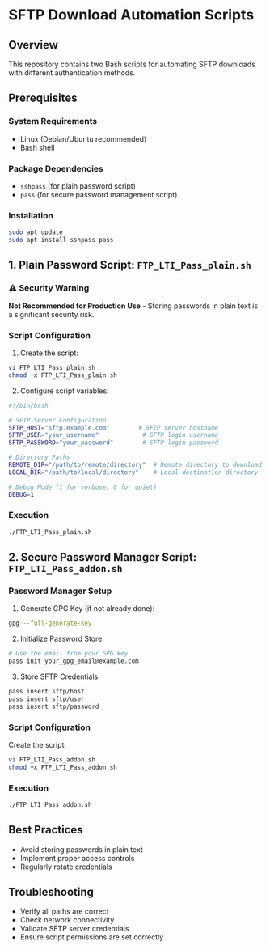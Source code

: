 # SFTP Download Automation Scripts

## Overview
This repository contains two Bash scripts for automating SFTP downloads with different authentication methods.

## Prerequisites

### System Requirements
- Linux (Debian/Ubuntu recommended)
- Bash shell

### Package Dependencies
- `sshpass` (for plain password script)
- `pass` (for secure password management script)

### Installation
```bash
sudo apt update
sudo apt install sshpass pass
```

## 1. Plain Password Script: `FTP_LTI_Pass_plain.sh`

### ⚠️ Security Warning
**Not Recommended for Production Use** - Storing passwords in plain text is a significant security risk.

### Script Configuration
1. Create the script:
```bash
vi FTP_LTI_Pass_plain.sh
chmod +x FTP_LTI_Pass_plain.sh
```

2. Configure script variables:
```bash
#!/bin/bash

# SFTP Server Configuration
SFTP_HOST="sftp.example.com"        # SFTP server hostname
SFTP_USER="your_username"            # SFTP login username
SFTP_PASSWORD="your_password"        # SFTP login password

# Directory Paths
REMOTE_DIR="/path/to/remote/directory"  # Remote directory to download from
LOCAL_DIR="/path/to/local/directory"    # Local destination directory

# Debug Mode (1 for verbose, 0 for quiet)
DEBUG=1
```

### Execution
```bash
./FTP_LTI_Pass_plain.sh
```

## 2. Secure Password Manager Script: `FTP_LTI_Pass_addon.sh`

### Password Manager Setup

1. Generate GPG Key (if not already done):
```bash
gpg --full-generate-key
```

2. Initialize Password Store:
```bash
# Use the email from your GPG key
pass init your_gpg_email@example.com
```

3. Store SFTP Credentials:
```bash
pass insert sftp/host
pass insert sftp/user
pass insert sftp/password
```

### Script Configuration
Create the script:
```bash
vi FTP_LTI_Pass_addon.sh
chmod +x FTP_LTI_Pass_addon.sh
```


### Execution
```bash
./FTP_LTI_Pass_addon.sh
```

## Best Practices
- Avoid storing passwords in plain text
- Implement proper access controls
- Regularly rotate credentials

## Troubleshooting
- Verify all paths are correct
- Check network connectivity
- Validate SFTP server credentials
- Ensure script permissions are set correctly
